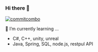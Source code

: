 ### Hi there 👋
[![commitcombo](http://commitcombo.com/theme?user=Rwhisper&theme=Cloud&v=1)](https://github.com/devxb/CommitCombo)

🌱 I’m currently learning ... 
- C#, C++, unity, unreal
- Java, Spring, SQL, node.js, restpul API
<!--
**Rwhisper/Rwhisper** is a ✨ _special_ ✨ repository because its `README.md` (this file) appears on your GitHub profile.

Here are some ideas to get you started:

- 🔭 I’m currently working on ...
- 👯 I’m looking to collaborate on ...
- 🤔 I’m looking for help with ...
- 💬 Ask me about ...
- 📫 How to reach me: ...
- 😄 Pronouns: ...
- ⚡ Fun fact: ...
-->
